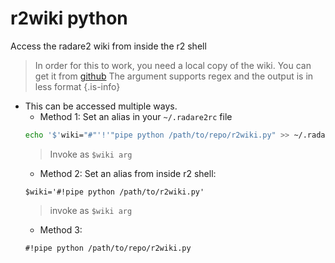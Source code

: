 <!-- TITLE: r2wiki.py -->

# r2wiki python
Access the radare2 wiki from inside the r2 shell
> In order for this to work, you need a local copy of the wiki. You can get it from [github](https://github.com/securisec/radare2_wiki)
> The argument supports regex and the output is in less format
{.is-info}
- This can be accessed multiple ways. 
	- Method 1: Set an alias in your `~/.radare2rc` file		
    ```sh
    echo '$'wiki="#"'!'"pipe python /path/to/repo/r2wiki.py" >> ~/.radare2rc
    ```
	 > Invoke as `$wiki arg`
	- Method 2: Set an alias from inside r2 shell:
	```text
	$wiki='#!pipe python /path/to/r2wiki.py'
	```
	 > invoke as `$wiki arg`
	- Method 3: 
    ```text
    #!pipe python /path/to/repo/r2wiki.py
    ```



		